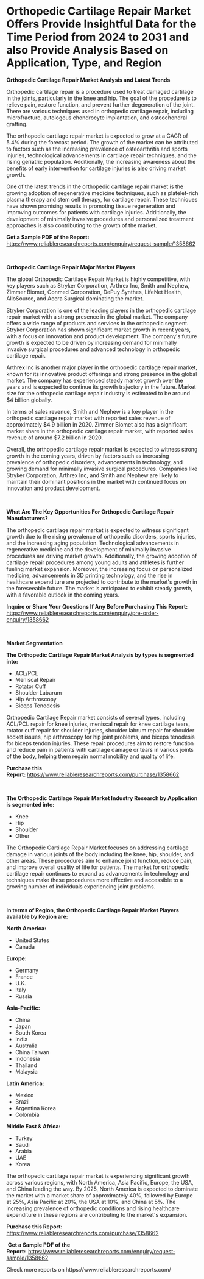 <p><h1>Orthopedic Cartilage Repair Market Offers Provide Insightful Data for the Time Period from 2024 to 2031 and also Provide Analysis Based on Application, Type, and Region</h1></p><p><strong>Orthopedic Cartilage Repair Market Analysis and Latest Trends</strong></p>
<p><p>Orthopedic cartilage repair is a procedure used to treat damaged cartilage in the joints, particularly in the knee and hip. The goal of the procedure is to relieve pain, restore function, and prevent further degeneration of the joint. There are various techniques used in orthopedic cartilage repair, including microfracture, autologous chondrocyte implantation, and osteochondral grafting.</p><p>The orthopedic cartilage repair market is expected to grow at a CAGR of 5.4% during the forecast period. The growth of the market can be attributed to factors such as the increasing prevalence of osteoarthritis and sports injuries, technological advancements in cartilage repair techniques, and the rising geriatric population. Additionally, the increasing awareness about the benefits of early intervention for cartilage injuries is also driving market growth.</p><p>One of the latest trends in the orthopedic cartilage repair market is the growing adoption of regenerative medicine techniques, such as platelet-rich plasma therapy and stem cell therapy, for cartilage repair. These techniques have shown promising results in promoting tissue regeneration and improving outcomes for patients with cartilage injuries. Additionally, the development of minimally invasive procedures and personalized treatment approaches is also contributing to the growth of the market.</p></p>
<p><strong>Get a Sample PDF of the Report:&nbsp;</strong> <a href="https://www.reliableresearchreports.com/enquiry/request-sample/1358662">https://www.reliableresearchreports.com/enquiry/request-sample/1358662</a></p>
<p>&nbsp;</p>
<p><strong>Orthopedic Cartilage Repair Major Market Players</strong></p>
<p><p>The global Orthopedic Cartilage Repair Market is highly competitive, with key players such as Stryker Corporation, Arthrex Inc, Smith and Nephew, Zimmer Biomet, Conmed Corporation, DePuy Synthes, LifeNet Health, AlloSource, and Acera Surgical dominating the market. </p><p>Stryker Corporation is one of the leading players in the orthopedic cartilage repair market with a strong presence in the global market. The company offers a wide range of products and services in the orthopedic segment. Stryker Corporation has shown significant market growth in recent years, with a focus on innovation and product development. The company's future growth is expected to be driven by increasing demand for minimally invasive surgical procedures and advanced technology in orthopedic cartilage repair.</p><p>Arthrex Inc is another major player in the orthopedic cartilage repair market, known for its innovative product offerings and strong presence in the global market. The company has experienced steady market growth over the years and is expected to continue its growth trajectory in the future. Market size for the orthopedic cartilage repair industry is estimated to be around $4 billion globally.</p><p>In terms of sales revenue, Smith and Nephew is a key player in the orthopedic cartilage repair market with reported sales revenue of approximately $4.9 billion in 2020. Zimmer Biomet also has a significant market share in the orthopedic cartilage repair market, with reported sales revenue of around $7.2 billion in 2020. </p><p>Overall, the orthopedic cartilage repair market is expected to witness strong growth in the coming years, driven by factors such as increasing prevalence of orthopedic disorders, advancements in technology, and growing demand for minimally invasive surgical procedures. Companies like Stryker Corporation, Arthrex Inc, and Smith and Nephew are likely to maintain their dominant positions in the market with continued focus on innovation and product development.</p></p>
<p>&nbsp;</p>
<p><strong>What Are The Key Opportunities For Orthopedic Cartilage Repair Manufacturers?</strong></p>
<p><p>The orthopedic cartilage repair market is expected to witness significant growth due to the rising prevalence of orthopedic disorders, sports injuries, and the increasing aging population. Technological advancements in regenerative medicine and the development of minimally invasive procedures are driving market growth. Additionally, the growing adoption of cartilage repair procedures among young adults and athletes is further fueling market expansion. Moreover, the increasing focus on personalized medicine, advancements in 3D printing technology, and the rise in healthcare expenditure are projected to contribute to the market's growth in the foreseeable future. The market is anticipated to exhibit steady growth, with a favorable outlook in the coming years.</p></p>
<p><strong>Inquire or Share Your Questions If Any Before Purchasing This Report:</strong> <a href="https://www.reliableresearchreports.com/enquiry/pre-order-enquiry/1358662">https://www.reliableresearchreports.com/enquiry/pre-order-enquiry/1358662</a></p>
<p>&nbsp;</p>
<p><strong>Market Segmentation</strong></p>
<p><strong>The Orthopedic Cartilage Repair Market Analysis by types is segmented into:</strong></p>
<p><ul><li>ACL/PCL</li><li>Meniscal Repair</li><li>Rotator Cuff</li><li>Shoulder Labarum</li><li>Hip Arthroscopy</li><li>Biceps Tenodesis</li></ul></p>
<p><p>Orthopedic Cartilage Repair market consists of several types, including ACL/PCL repair for knee injuries, meniscal repair for knee cartilage tears, rotator cuff repair for shoulder injuries, shoulder labrum repair for shoulder socket issues, hip arthroscopy for hip joint problems, and biceps tenodesis for biceps tendon injuries. These repair procedures aim to restore function and reduce pain in patients with cartilage damage or tears in various joints of the body, helping them regain normal mobility and quality of life.</p></p>
<p><strong>Purchase this Report:&nbsp;</strong><a href="https://www.reliableresearchreports.com/purchase/1358662">https://www.reliableresearchreports.com/purchase/1358662</a></p>
<p>&nbsp;</p>
<p><strong>The Orthopedic Cartilage Repair Market Industry Research by Application is segmented into:</strong></p>
<p><ul><li>Knee</li><li>Hip</li><li>Shoulder</li><li>Other</li></ul></p>
<p><p>The Orthopedic Cartilage Repair Market focuses on addressing cartilage damage in various joints of the body including the knee, hip, shoulder, and other areas. These procedures aim to enhance joint function, reduce pain, and improve overall quality of life for patients. The market for orthopedic cartilage repair continues to expand as advancements in technology and techniques make these procedures more effective and accessible to a growing number of individuals experiencing joint problems.</p></p>
<p>&nbsp;</p>
<p><strong>In terms of Region, the Orthopedic Cartilage Repair Market Players available by Region are:</strong></p>
<p>
    <p> <strong> North America: </strong>
        <ul>
            <li>United States</li>
            <li>Canada</li>
        </ul>
        </p> 
    <p> <strong> Europe: </strong>
        <ul>
            <li>Germany</li>
            <li>France</li>
            <li>U.K.</li>
            <li>Italy</li>
            <li>Russia</li>
        </ul>
        </p> 
    <p> <strong> Asia-Pacific: </strong>
        <ul>
            <li>China</li>
            <li>Japan</li>
            <li>South Korea</li>
            <li>India</li>
            <li>Australia</li>
            <li>China Taiwan</li>
            <li>Indonesia</li>
            <li>Thailand</li>
            <li>Malaysia</li>
        </ul>
        </p> 
    <p> <strong> Latin America: </strong>
        <ul>
            <li>Mexico</li>
            <li>Brazil</li>
            <li>Argentina Korea</li>
            <li>Colombia</li>
        </ul>
        </p> 
    <p> <strong> Middle East & Africa: </strong>
        <ul>
            <li>Turkey</li>
            <li>Saudi</li>
            <li>Arabia</li>
            <li>UAE</li>
            <li>Korea</li>
        </ul>
    </p>
    </p>
<p><p>The orthopedic cartilage repair market is experiencing significant growth across various regions, with North America, Asia Pacific, Europe, the USA, and China leading the way. By 2025, North America is expected to dominate the market with a market share of approximately 40%, followed by Europe at 25%, Asia Pacific at 20%, the USA at 10%, and China at 5%. The increasing prevalence of orthopedic conditions and rising healthcare expenditure in these regions are contributing to the market's expansion.</p></p>
<p><strong>Purchase this Report: </strong><a href="https://www.reliableresearchreports.com/purchase/1358662">https://www.reliableresearchreports.com/purchase/1358662</a></p>
<p>&nbsp;<strong>Get a Sample PDF of the Report:&nbsp;&nbsp;</strong><a href="https://www.reliableresearchreports.com/enquiry/request-sample/1358662">https://www.reliableresearchreports.com/enquiry/request-sample/1358662</a></p>
<p><strong></strong></p>
<p>Check more reports on https://www.reliableresearchreports.com/</p>